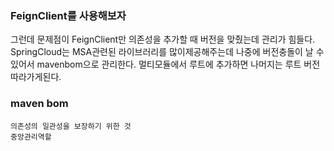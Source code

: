 
### FeignClient를 사용해보자
그런데 문제점이 FeignClient만 의존성을 추가할 때 버전을 맞췄는데 관리가 힘들다.
SpringCloud는 MSA관련된 라이브러리를 많이제공해주는데 나중에 버전충돌이 날 수 있어서 mavenbom으로 관리한다.
멀티모듈에서 루트에 추가하면 나머지는 루트 버전 따라가게된다.

### maven bom
```
의존성의 일관성을 보장하기 위한 것
중앙관리역할
```
